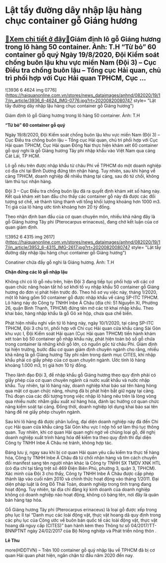 Lật tẩy đường dây nhập lậu hàng chục container gỗ Giáng hương
=============================================================

[:gift:Xem chi tiết ở đây:gift:](https://hddtvn.com/lat-tay-duong-day-nhap-lau-hang-chuc-container-go-giang-huong/)Giám định lô gỗ Giáng hương trong lô hàng 50 container. Ảnh: T.H “Từ bỏ” 60 container gỗ quý Ngày 19/8/2020, Đội Kiểm soát chống buôn lậu khu vực miền Nam (Đội 3) – Cục Điều tra chống buôn lậu – Tổng cục Hải quan, chủ trì phối hợp với Cục Hải quan TPHCM, Cục …
--------------------------------------------------------------------------------------------------------------------------------------------------------------------------------------------------------------------------------------------------------------------





![3936 6 4624 img 0776](https://haiquanonline.com.vn/stores/news_dataimages/anhnd/082020/19/17/in_article/3936_6-4624_IMG-0776.jpg?rt=20200820080747 style= "Lật tẩy đường dây nhập lậu hàng chục container gỗ Giáng hương")


Giám định lô gỗ Giáng hương trong lô hàng 50 container. Ảnh: T.H



**“Từ bỏ” 60 container gỗ quý**


Ngày 19/8/2020, Đội Kiểm soát chống buôn lậu khu vực miền Nam (Đội 3) – Cục Điều tra chống buôn lậu – Tổng cục Hải quan, chủ trì phối hợp với Cục Hải quan TPHCM, Cục Hải quan Đồng Nai thực hiện khám xét 60 container gỗ quý nghi là gỗ Giáng hương Tây phi nhập khẩu vào Việt Nam qua cảng Cát Lái, TP HCM.


Lô gỗ nêu trên được nhập khẩu từ châu Phi về TPHCM do một doanh nghiệp có địa chỉ tại Bình Dương đứng tên nhận hàng. Tuy nhiên, sau khi hàng về cảng TPHCM, doanh nghiệp để nhiều tháng tại cảng, sau đó từ chối, không làm thủ tục nhận hàng.


Đội 3 – Cục Điều tra chống buôn lậu đã ra quyết định khám xét số hàng này. Kết quả khám xét ban đầu cho thấy các container gỗ này đã được các đối tượng sơ chế, xẻ thành từng thanh với tổng khối lượng khoảng hơn 1000 m3. Trị giá của lô hàng ước tính khoảng hơn 20 tỷ đồng.


Theo nhận định ban đầu của cơ quan chuyên môn, nhiều khả năng đây là gỗ Giáng hương Tây phi (Pterocarpus erinaceus), đang chờ kết luận của cơ quan giám định.





![3952 6 4315 img 2617](https://haiquanonline.com.vn/stores/news_dataimages/anhnd/082020/19/17/in_article/3952_6-4315_IMG-2617.jpg?rt=20200820080747 style= "Lật tẩy đường dây nhập lậu hàng chục container gỗ Giáng hương")


Conatiner chứa đầy gỗ nghi là Giáng hương. Ảnh: T.H



**Chặn đứng các lô gỗ nhập lậu**


Không chỉ có lô gỗ nêu trên, hiện Đội 3 đang tiếp tục phối hợp với các cơ quan chức năng hoàn tất hồ sơ khởi tố vụ nhập khẩu 50 container gỗ Giáng hương do đơn vị phát hiện trước đó. Theo hồ sơ vụ việc này, tháng 1/2020, một lô hàng gồm 50 container gỗ được nhập khẩu về cảng SP-ITC TPHCM. Lô hàng này do Công ty TNHH Inbe Á Châu (địa chỉ: 51 Nguyễn Xí, Phường 26, quận Bình Thạnh, TPHCM) đứng tên mở các tờ khai nhập khẩu. Theo khai báo, hàng nhập khẩu là gỗ Gõ xẻ hộp, chưa qua chế biến.


Phát hiện nhiều nghi vấn từ lô hàng này, ngày 10/1/2020, tại cảng SP-ITC TPHCM, Đội 3 chủ trì, phối hợp với Chi cục Hải quan cửa khẩu cảng Sài Gòn khu vực I, Đội Kiểm soát Hải quan (Cục Hải quan TPHCM) tiến hành khám xét toàn bộ 50 container gỗ nhập khẩu này, phát hiện toàn bộ số gỗ chứa trong container là những khối gỗ lớn, có nguồn gốc từ châu Phi. Giám định tại hiện trường, bước đầu cơ quan giám định chuyên ngành cho rằng, nhiều khả năng là gỗ Giáng hương Tây phi nằm trong danh mục CITES, khi nhập khẩu phải có giấy phép của cơ quan chuyên ngành. Ước tính lô hàng khoảng 1.000 m3, trị giá hơn 10 tỷ đồng.


Theo lãnh đạo Đội 3, để nhập khẩu gỗ Giáng hương theo quy định phải có giấy phép của cơ quan chuyên ngành cả nước xuất khẩu và nước nhập khẩu. Tuy nhiên, tại lô hàng này, doanh nghiệp khai báo sai tên hàng hòng qua mặt cơ quan chức năng, nhưng đã bị phát hiện bắt giữ ngay tại cảng. Thủ đoạn của các đối tượng trong việc nhập lô hàng nêu trên là lòng vòng qua nhiều nước nhằm giấu xuất xứ hàng hóa, đánh lạc hướng cơ quan chức năng kiểm soát tại cảng. Đồng thời, doanh nghiệp lợi dụng khai báo sai tên hàng để né giấy phép chuyên ngành.


Sau khi lô hàng đã được phân luồng, đại diện doanh nghiệp này đã đến Chi cục Hải quan cửa khẩu cảng Sài Gòn khu vực I nộp hồ sơ làm thủ tục thông quan. Tuy nhiên, khi cơ quan Hải quan nghi ngờ về chủng loại gỗ, đề nghị doanh nghiệp xuất trình hàng hóa để kiểm tra theo quy định thì đại diện Công ty TNHH Inbe Á Châu né tránh, không hợp tác.


Đáng lưu ý, ngay sau khi bị cơ quan Hải quan yêu cầu kiểm tra thực tế hàng hóa, Công ty TNHH Inbe Á Châu đã từ chối nhận hàng và tìm cách chuyển đổi manifest sang tên người nhận khác là Công ty TNHH SX TMDV XNK HTL (có địa chỉ tại tầng trệt số 469 Điện Biên Phủ, phường 3, quận 3, TPHCM). Xác minh của Đội 3 cho thấy, Công ty TNHH Inbe Á Châu được cấp phép thành lập vào cuối năm 2010 và chính thức hoạt động vào tháng 1/2011. Đại diện pháp luật là ông Đỗ Thái Toàn, doanh nghiệp trong tình trạng đang hoạt động. Tuy nhiên, tại địa chỉ đăng ký kinh doanh của doanh nghiệp không có doanh nghiệp nào hoạt động, không có bảng tên, nơi đây là quán bán hàng tạp hóa.





Gỗ Giáng hương Tây phi (Pterocarpus erinaceus) là loại gỗ được xếp trong phụ lục II tại “Danh mục các loài động vật, thực vật hoang dã quy định trong các phụ lục của Công ước về buôn bán quốc tế các loài động vật, thực vật hoang dã nguy cấp (CITES)” ban hành kèm theo Thông tư số 04/2017/TT-BNNPTNT ngày 24/02/2017 của Bộ Nông nghiệp và Phát triển nông thôn ​​​​​​.




**Lê Thu**



more(HDDTVN) – Trên 100 container gỗ quý nhập lậu về TPHCM đã bị cơ quan Hải quan phát hiện, ngăn chặn từ đầu năm 2020 đến nay.


